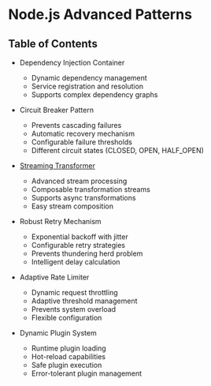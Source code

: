 
# Node.js Advanced Patterns

## Table of Contents

- Dependency Injection Container
    - Dynamic dependency management
    - Service registration and resolution
    - Supports complex dependency graphs


- Circuit Breaker Pattern
    - Prevents cascading failures
    - Automatic recovery mechanism
    - Configurable failure thresholds
    - Different circuit states (CLOSED, OPEN, HALF_OPEN)


- [Streaming Transformer](./examples/StreamTransformer.js)
    - Advanced stream processing
    - Composable transformation streams
    - Supports async transformations
    - Easy stream composition


- Robust Retry Mechanism
    - Exponential backoff with jitter
    - Configurable retry strategies
    - Prevents thundering herd problem
    - Intelligent delay calculation


- Adaptive Rate Limiter
    - Dynamic request throttling
    - Adaptive threshold management
    - Prevents system overload
    - Flexible configuration


- Dynamic Plugin System
    - Runtime plugin loading
    - Hot-reload capabilities
    - Safe plugin execution
    - Error-tolerant plugin management
